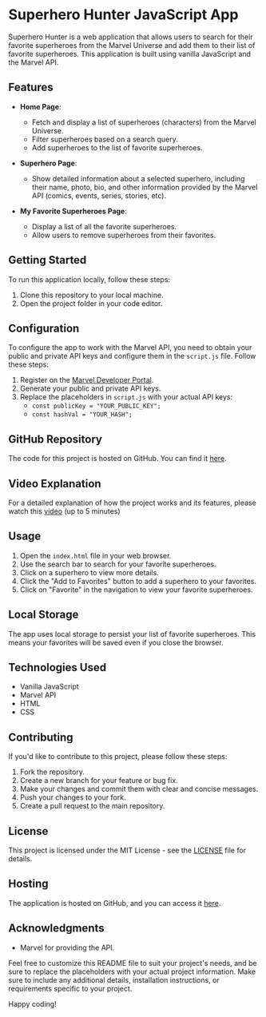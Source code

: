 # Superhero Hunter JavaScript App

Superhero Hunter is a web application that allows users to search for their favorite superheroes from the Marvel Universe and add them to their list of favorite superheroes. This application is built using vanilla JavaScript and the Marvel API.



## Features

- **Home Page**: 
  - Fetch and display a list of superheroes (characters) from the Marvel Universe.
  - Filter superheroes based on a search query.
  - Add superheroes to the list of favorite superheroes.

- **Superhero Page**:
  - Show detailed information about a selected superhero, including their name, photo, bio, and other information provided by the Marvel API (comics, events, series, stories, etc).

- **My Favorite Superheroes Page**:
  - Display a list of all the favorite superheroes.
  - Allow users to remove superheroes from their favorites.

## Getting Started

To run this application locally, follow these steps:

1. Clone this repository to your local machine.
2. Open the project folder in your code editor.

## Configuration

To configure the app to work with the Marvel API, you need to obtain your public and private API keys and configure them in the `script.js` file. Follow these steps:

1. Register on the [Marvel Developer Portal](https://developer.marvel.com/signup).
2. Generate your public and private API keys.
3. Replace the placeholders in `script.js` with your actual API keys:
   - `const publicKey = "YOUR_PUBLIC_KEY";`
   - `const hashVal = "YOUR_HASH";`

## GitHub Repository

The code for this project is hosted on GitHub. You can find it [here](https://github.com/Ananthuak16/Super-Hero-Hunter.git).

## Video Explanation

For a detailed explanation of how the project works and its features, please watch this [video]() (up to 5 minutes)

## Usage

1. Open the `index.html` file in your web browser.
2. Use the search bar to search for your favorite superheroes.
3. Click on a superhero to view more details.
4. Click the "Add to Favorites" button to add a superhero to your favorites.
5. Click on "Favorite" in the navigation to view your favorite superheroes.

## Local Storage

The app uses local storage to persist your list of favorite superheroes. This means your favorites will be saved even if you close the browser.



## Technologies Used

- Vanilla JavaScript
- Marvel API
- HTML
- CSS

## Contributing

If you'd like to contribute to this project, please follow these steps:

1. Fork the repository.
2. Create a new branch for your feature or bug fix.
3. Make your changes and commit them with clear and concise messages.
4. Push your changes to your fork.
5. Create a pull request to the main repository.

## License

This project is licensed under the MIT License - see the [LICENSE](./LICENSE) file for details.

## Hosting

The application is hosted on GitHub, and you can access it [here](https://ananthuak16.github.io/Super-Hero-Hunter/).

## Acknowledgments

- Marvel for providing the API.

Feel free to customize this README file to suit your project's needs, and be sure to replace the placeholders with your actual project information. Make sure to include any additional details, installation instructions, or requirements specific to your project.

Happy coding!
